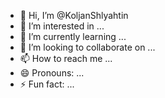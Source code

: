 - 👋 Hi, I’m @KoljanShlyahtin
- 👀 I’m interested in ...
- 🌱 I’m currently learning ...
- 💞️ I’m looking to collaborate on ...
- 📫 How to reach me ...
- 😄 Pronouns: ...
- ⚡ Fun fact: ...

<!---
KoljanShlyahtin/KoljanShlyahtin is a ✨ special ✨ repository because its `README.md` (this file) appears on your GitHub profile.
You can click the Preview link to take a look at your changes.
--->
